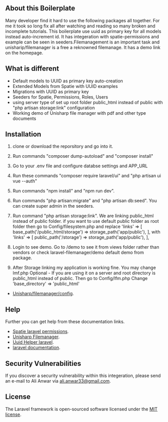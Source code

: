 ## About this Boilerplate

Many developer find it hard to use the following packages all together. For me it took so long fix all after watching and reading so many broken and incomplete tutorials. This boilerplate use uuid as primary key for all models instead auto-increment id. It has integeration with spatie-permissions and example can be seen in seeders.Filemanagement is an important task and unisharip/filemanager is a free a reknowned filemanage. It has a demo link on the homepage.

## What is different 
- Default models to UUID as primary key auto-creation
- Extended Models from Spatie with UUID examples
- Migrations with UUID as primary key 
- Seeders for Spatie, Permissions, Roles, Users
- using server type of set up root folder public_html instead of public with "php artisan storage:link" configuration
- Working demo of Unisharp file manager with pdf and other type documents 



## Installation 
1. clone or download the reporsitory and go into it. 

2. Run commands "composer dump-autoload" and "composer install"

3. Go to your .env file and configure databse settings and APP_URL

4. Run these commands "composer require laravel/ui" and "php artisan ui vue --auth"

5. Run commands "npm install" and "npm run dev".

6. Run commands "php artisan:migrate" and "php artisan db:seed". You can create super admin in the seeders.

7. Run command "php artisan storage:link". We are linking public_html instead of public folder. if you want to use default public folder as root folder then go to Config/filesystem.php and replace 
'links' => [
        base_path('/public_html/storage') => storage_path('app/public'),
    ],
with 
'links' => [
        public_path('/storage') => storage_path('app/public'),
    ],

8. Login to see demo. Go to /demo to see it from views folder rather than vendors  or check laravel-filemanager/demo default demo from package.

9. After Storage linking my application is working fine. You may change lmf.php 
 Optional - If you are using it on a server and root directory is public_html instead of public. Then go to Config/lfm.php 
Change 'base_directory' => 'public_html'
- [Unisharp/filemanager/config](https://unisharp.github.io/laravel-filemanager/config).

## Help 
Further you can get help from these documentation links.


- [Spatie laravel permissions](https://github.com/spatie/laravel-permission).
- [Unisharp Filemanager](https://unisharp.github.io/laravel-filemanager/installation).
- [Uuid Helper laravel](https://laravel.com/docs/7.x/helpers#method-str-uuid).
- [laravel documentation](https://laravel.com/docs/7.x).



## Security Vulnerabilities

If you discover a security vulnerability within this integeration, please send an e-mail to Ali Anwar via [ali.anwar33@gmail.com](ali.anwar33@gmail.com). 

## License

The Laravel framework is open-sourced software licensed under the [MIT license](https://opensource.org/licenses/MIT).
